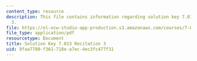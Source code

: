 ```yaml
---
content_type: resource
description: This file contains information regarding solution key 7.013 recitation
  3.
file: https://ol-ocw-studio-app-production.s3.amazonaws.com/courses/7-013-introductory-biology-spring-2013/9faa7780f361718ea7ec4ec3fc477f31_MIT7_013S12_RecitatSol_3.pdf
file_type: application/pdf
resourcetype: Document
title: Solution Key 7.013 Recitation 3
uid: 9faa7780-f361-718e-a7ec-4ec3fc477f31
---
```


